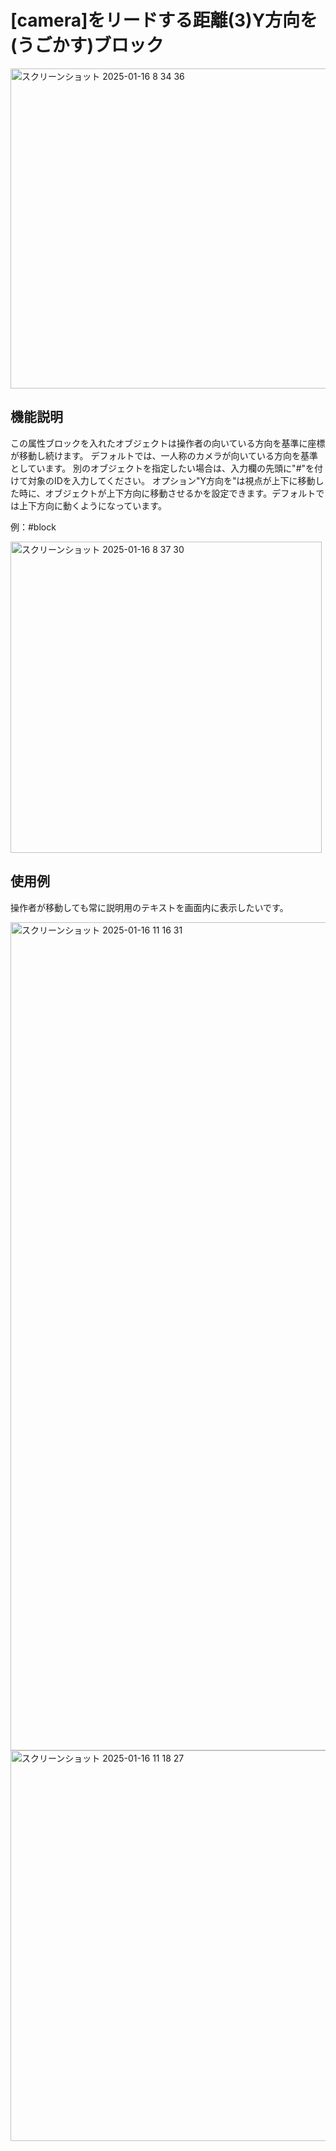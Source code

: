 # [camera]をリードする距離(3)Y方向を(うごかす)ブロック
<img width="512" alt="スクリーンショット 2025-01-16 8 34 36" src="https://github.com/user-attachments/assets/515650cb-24b7-4d77-b96c-bf651bb4c45b" />

## 機能説明
この属性ブロックを入れたオブジェクトは操作者の向いている方向を基準に座標が移動し続けます。
デフォルトでは、一人称のカメラが向いている方向を基準としています。
別のオブジェクトを指定したい場合は、入力欄の先頭に"#"を付けて対象のIDを入力してください。
オプション"Y方向を"は視点が上下に移動した時に、オブジェクトが上下方向に移動させるかを設定できます。デフォルトでは上下方向に動くようになっています。

例：#block

<img width="498" alt="スクリーンショット 2025-01-16 8 37 30" src="https://github.com/user-attachments/assets/15f2494d-4d1e-4b59-b03f-88b9021bc914" />

## 使用例
操作者が移動しても常に説明用のテキストを画面内に表示したいです。

<img width="1325" alt="スクリーンショット 2025-01-16 11 16 31" src="https://github.com/user-attachments/assets/1a0ad002-63a5-48f3-95a0-de61bb08bb67" />

<img width="625" alt="スクリーンショット 2025-01-16 11 18 27" src="https://github.com/user-attachments/assets/0df1edba-f953-4f66-83d7-e20d30ec4878" />
